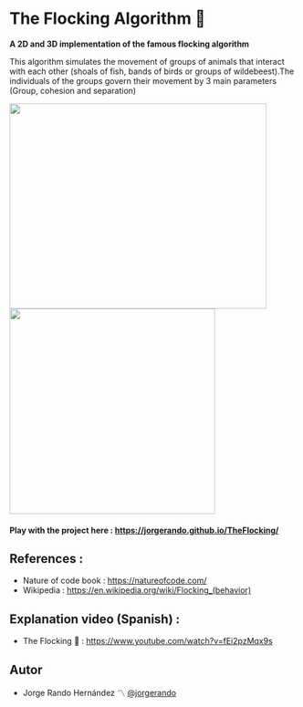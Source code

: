 
# The Flocking Algorithm 🌌

**A 2D and 3D implementation of the famous flocking algorithm** 

This algorithm simulates the movement of groups of animals that interact with each other (shoals of fish, bands of birds or groups of wildebeest).The individuals of the groups govern their movement by 3 main parameters (Group, cohesion and separation)

<img src="https://user-images.githubusercontent.com/69701088/158035601-3822fad7-995a-414a-b607-c3ca9ef46ca7.gif" width="450" height="360"/> <img src="https://user-images.githubusercontent.com/69701088/158039369-527e17e8-2484-4923-b39c-cda5a5b66fad.gif" width="360" height="360"/>

#### Play with the project here : https://jorgerando.github.io/TheFlocking/

## References :
- Nature of code book : https://natureofcode.com/
- Wikipedia : https://en.wikipedia.org/wiki/Flocking_(behavior)

## Explanation video (Spanish) :
- The Flocking :moyai: : https://www.youtube.com/watch?v=fEi2pzMqx9s

## Autor
* Jorge Rando Hernández :part_alternation_mark: [@jorgerando](https://github.com/jorgerando)
